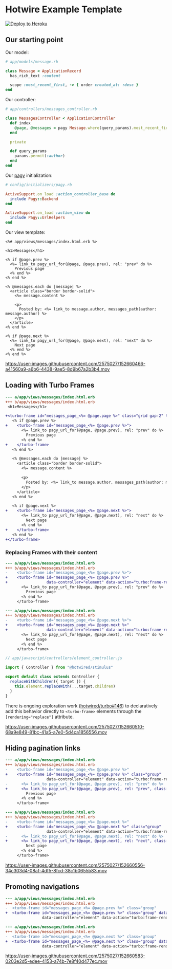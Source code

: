 # Hotwire Example Template

[![Deploy to Heroku](https://www.herokucdn.com/deploy/button.png)][heroku-deploy-app]

[heroku-deploy-app]: https://heroku.com/deploy?template=https://github.com/thoughtbot/hotwire-example-template/tree/hotwire-example-pagination

## Our starting point

Our model:

```ruby
# app/models/message.rb

class Message < ApplicationRecord
  has_rich_text :content

  scope :most_recent_first, -> { order created_at: :desc }
end
```

Our controller:

```ruby
# app/controllers/messages_controller.rb

class MessagesController < ApplicationController
  def index
    @page, @messages = pagy Message.where(query_params).most_recent_first
  end

  private

  def query_params
    params.permit(:author)
  end
end
```

Our [pagy][] initialization:

[pagy]: https://github.com/ddnexus/pagy

```ruby
# config/initializers/pagy.rb

ActiveSupport.on_load :action_controller_base do
  include Pagy::Backend
end

ActiveSupport.on_load :action_view do
  include Pagy::UrlHelpers
end
```

Our view template:

```erb
<%# app/views/messages/index.html.erb %>

<h1>Messages</h1>

<% if @page.prev %>
  <%= link_to pagy_url_for(@page, @page.prev), rel: "prev" do %>
    Previous page
  <% end %>
<% end %>

<% @messages.each do |message| %>
  <article class="border border-solid">
    <%= message.content %>

    <p>
      Posted by: <%= link_to message.author, messages_path(author: message.author) %>
    </p>
  </article>
<% end %>

<% if @page.next %>
  <%= link_to pagy_url_for(@page, @page.next), rel: "next" do %>
    Next page
  <% end %>
<% end %>
```

https://user-images.githubusercontent.com/2575027/152660466-a41560a9-a6b6-4438-9ae5-8d9b67a2b3b4.mov

## Loading with Turbo Frames

```diff
--- a/app/views/messages/index.html.erb
+++ b/app/views/messages/index.html.erb
 <h1>Messages</h1>

+<turbo-frame id="messages_page_<%= @page.page %>" class="grid gap-2" target="_top">
   <% if @page.prev %>
+    <turbo-frame id="messages_page_<%= @page.prev %>">
       <%= link_to pagy_url_for(@page, @page.prev), rel: "prev" do %>
         Previous page
       <% end %>
+    </turbo-frame>
   <% end %>

   <% @messages.each do |message| %>
     <article class="border border-solid">
       <%= message.content %>

       <p>
         Posted by: <%= link_to message.author, messages_path(author: message.author) %>
       </p>
     </article>
   <% end %>

   <% if @page.next %>
+    <turbo-frame id="messages_page_<%= @page.next %>">
       <%= link_to pagy_url_for(@page, @page.next), rel: "next" do %>
         Next page
       <% end %>
+    </turbo-frame>
   <% end %>
+</turbo-frame>
```

### Replacing Frames with their content

```diff
--- a/app/views/messages/index.html.erb
+++ b/app/views/messages/index.html.erb
-    <turbo-frame id="messages_page_<%= @page.prev %>">
+    <turbo-frame id="messages_page_<%= @page.prev %>"
+                 data-controller="element" data-action="turbo:frame-render->element#replaceWithChildren">
       <%= link_to pagy_url_for(@page, @page.prev), rel: "prev" do %>
         Previous page
       <% end %>
     </turbo-frame>
```

```diff
--- a/app/views/messages/index.html.erb
+++ b/app/views/messages/index.html.erb
-    <turbo-frame id="messages_page_<%= @page.next %>">
+    <turbo-frame id="messages_page_<%= @page.next %>"
+                 data-controller="element" data-action="turbo:frame-render->element#replaceWithChildren">
       <%= link_to pagy_url_for(@page, @page.next), rel: "next" do %>
         Next page
       <% end %>
     </turbo-frame>
```

```javascript
// app/javascript/controllers/element_controller.js

import { Controller } from "@hotwired/stimulus"

export default class extends Controller {
  replaceWithChildren({ target }) {
    this.element.replaceWith(...target.children)
  }
}
```

There is ongoing exploration work ([hotwired/turbo#146][]) to declaratively add
this behavior directly to `<turbo-frame>` elements through the
`[rendering="replace"]` attribute.

[hotwired/turbo#146]: https://github.com/hotwired/turbo/pull/146

https://user-images.githubusercontent.com/2575027/152660510-68a9e849-81bc-41a5-a7e0-5d4ca1856556.mov

## Hiding pagination links

```diff
--- a/app/views/messages/index.html.erb
+++ b/app/views/messages/index.html.erb
-    <turbo-frame id="messages_page_<%= @page.prev %>"
+    <turbo-frame id="messages_page_<%= @page.prev %>" class="group"
                  data-controller="element" data-action="turbo:frame-render->element#replaceWithChildren">
-      <%= link_to pagy_url_for(@page, @page.prev), rel: "prev" do %>
+      <%= link_to pagy_url_for(@page, @page.prev), rel: "prev", class: "hidden group-first-of-type:block" do %>
         Previous page
       <% end %>
     </turbo-frame>
```

```diff
--- a/app/views/messages/index.html.erb
+++ b/app/views/messages/index.html.erb
-    <turbo-frame id="messages_page_<%= @page.next %>"
+    <turbo-frame id="messages_page_<%= @page.next %>" class="group"
                  data-controller="element" data-action="turbo:frame-render->element#replaceWithChildren">
-      <%= link_to pagy_url_for(@page, @page.next), rel: "next" do %>
+      <%= link_to pagy_url_for(@page, @page.next), rel: "next", class: "hidden group-last-of-type:block" do %>
         Next page
       <% end %>
     </turbo-frame>
```

https://user-images.githubusercontent.com/2575027/152660556-34c303d4-08af-4df5-8fcd-38c1b0655b83.mov

## Promoting navigations

```diff
--- a/app/views/messages/index.html.erb
+++ b/app/views/messages/index.html.erb
-  <turbo-frame id="messages_page_<%= @page.prev %>" class="group"
+  <turbo-frame id="messages_page_<%= @page.prev %>" class="group" data-turbo-action="advance"
                data-controller="element" data-action="turbo:frame-render->element#replaceWithChildren">
```

```diff
--- a/app/views/messages/index.html.erb
+++ b/app/views/messages/index.html.erb
-  <turbo-frame id="messages_page_<%= @page.next %>" class="group"
+  <turbo-frame id="messages_page_<%= @page.next %>" class="group" data-turbo-action="advance"
                data-controller="element" data-action="turbo:frame-render->element#replaceWithChildren">
```

https://user-images.githubusercontent.com/2575027/152660583-0203e2d5-edee-4153-a74b-7e8f40d477ec.mov
